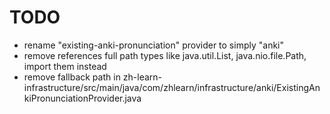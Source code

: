 # TODO

- rename "existing-anki-pronunciation" provider to simply "anki"
- remove references full path types like java.util.List, java.nio.file.Path, import them instead
- remove fallback path in zh-learn-infrastructure/src/main/java/com/zhlearn/infrastructure/anki/ExistingAnkiPronunciationProvider.java